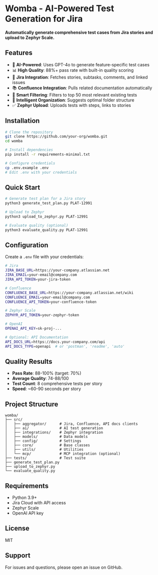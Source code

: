 # Womba - AI-Powered Test Generation for Jira

**Automatically generate comprehensive test cases from Jira stories and upload to Zephyr Scale.**

## Features

- 🤖 **AI-Powered**: Uses GPT-4o to generate feature-specific test cases
- 📊 **High Quality**: 88%+ pass rate with built-in quality scoring
- 🔗 **Jira Integration**: Fetches stories, subtasks, comments, and linked issues
- 📚 **Confluence Integration**: Pulls related documentation automatically
- 🎯 **Smart Filtering**: Filters to top 50 most relevant existing tests
- 📁 **Intelligent Organization**: Suggests optimal folder structure
- ✅ **Zephyr Upload**: Uploads tests with steps, links to stories

## Installation

```bash
# Clone the repository
git clone https://github.com/your-org/womba.git
cd womba

# Install dependencies
pip install -r requirements-minimal.txt

# Configure credentials
cp .env.example .env
# Edit .env with your credentials
```

## Quick Start

```bash
# Generate test plan for a Jira story
python3 generate_test_plan.py PLAT-12991

# Upload to Zephyr
python3 upload_to_zephyr.py PLAT-12991

# Evaluate quality (optional)
python3 evaluate_quality.py PLAT-12991
```

## Configuration

Create a `.env` file with your credentials:

```bash
# Jira
JIRA_BASE_URL=https://your-company.atlassian.net
JIRA_EMAIL=your-email@company.com
JIRA_API_TOKEN=your-jira-token

# Confluence
CONFLUENCE_BASE_URL=https://your-company.atlassian.net/wiki
CONFLUENCE_EMAIL=your-email@company.com
CONFLUENCE_API_TOKEN=your-confluence-token

# Zephyr Scale
ZEPHYR_API_TOKEN=your-zephyr-token

# OpenAI
OPENAI_API_KEY=sk-proj-...

# Optional: API Documentation
API_DOCS_URL=https://docs.your-company.com/api
API_DOCS_TYPE=openapi  # or 'postman', 'readme', 'auto'
```

## Quality Results

- **Pass Rate**: 88-100% (target: 70%)
- **Average Quality**: 74-88/100
- **Test Count**: 8 comprehensive tests per story
- **Speed**: ~60-90 seconds per story

## Project Structure

```
womba/
├── src/
│   ├── aggregator/      # Jira, Confluence, API docs clients
│   ├── ai/              # AI test generation
│   ├── integrations/    # Zephyr integration
│   ├── models/          # Data models
│   ├── config/          # Settings
│   ├── core/            # Base classes
│   ├── utils/           # Utilities
│   └── mcp/             # MCP integration (optional)
├── tests/               # Test suite
├── generate_test_plan.py
├── upload_to_zephyr.py
└── evaluate_quality.py
```

## Requirements

- Python 3.9+
- Jira Cloud with API access
- Zephyr Scale
- OpenAI API key

## License

MIT

## Support

For issues and questions, please open an issue on GitHub.
